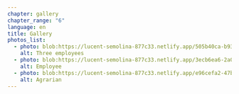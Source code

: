 ```yaml
---
chapter: gallery
chapter_range: "6"
language: en
title: Gallery
photos_list:
  - photo: blob:https://lucent-semolina-877c33.netlify.app/505b40ca-b934-426e-b64f-5469703b1034
    alt: Three employees
  - photo: blob:https://lucent-semolina-877c33.netlify.app/3ecb6ea6-2a0a-4e5b-b343-0b9ad0ecccd0
    alt: Employee
  - photo: blob:https://lucent-semolina-877c33.netlify.app/e96cefa2-47b8-4b57-a28b-2f06eb0d0adf
    alt: Agrarian
---
```

